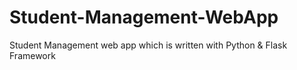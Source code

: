 # Student-Management-WebApp
Student Management web app which is written with Python &amp; Flask Framework 
